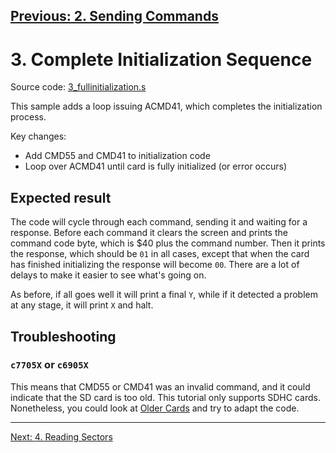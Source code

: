 [Previous: 2. Sending Commands](2_SendCommand.md)
---

# 3. Complete Initialization Sequence

Source code: [3\_fullinitialization.s](src/3\_fullinitialization.s)

This sample adds a loop issuing ACMD41, which completes the initialization process.

Key changes:
* Add CMD55 and CMD41 to initialization code
* Loop over ACMD41 until card is fully initialized (or error occurs)

## Expected result

The code will cycle through each command, sending it and waiting for a
response.  Before each command it clears the screen and prints the command code
byte, which is $40 plus the command number.  Then it prints the response, which
should be `01` in all cases, except that when the card has finished
initializing the response will become `00`.  There are a lot of delays to make
it easier to see what's going on.

As before, if all goes well it will print a final `Y`, while if it detected a
problem at any stage, it will print `X` and halt.

## Troubleshooting

### `c7705X` or `c6905X`

This means that CMD55 or CMD41 was an invalid command, and it could indicate
that the SD card is too old.  This tutorial only supports SDHC cards.
Nonetheless, you could look at [Older Cards](B_OlderCards.md) and try to adapt
the code.

---
[Next: 4. Reading Sectors](4_ReadingSectors.md)
